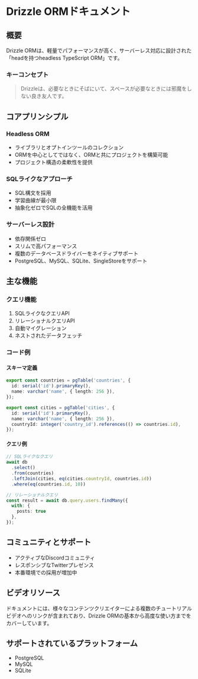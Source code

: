 # Drizzle ORMドキュメント

## 概要

Drizzle ORMは、軽量でパフォーマンスが高く、サーバーレス対応に設計された「headを持つheadless TypeScript ORM」です。

### キーコンセプト
> Drizzleは、必要なときにそばにいて、スペースが必要なときには邪魔をしない良き友人です。

## コアプリンシプル

### Headless ORM
- ライブラリとオプトインツールのコレクション
- ORMを中心としてではなく、ORMと共にプロジェクトを構築可能
- プロジェクト構造の柔軟性を提供

### SQLライクなアプローチ
- SQL構文を採用
- 学習曲線が最小限
- 抽象化ゼロでSQLの全機能を活用

### サーバーレス設計
- 依存関係ゼロ
- スリムで高パフォーマンス
- 複数のデータベースドライバーをネイティブサポート
- PostgreSQL、MySQL、SQLite、SingleStoreをサポート

## 主な機能

### クエリ機能
1. SQLライクなクエリAPI
2. リレーショナルクエリAPI
3. 自動マイグレーション
4. ネストされたデータフェッチ

### コード例

#### スキーマ定義
```typescript
export const countries = pgTable('countries', {
  id: serial('id').primaryKey(),
  name: varchar('name', { length: 256 }),
});

export const cities = pgTable('cities', {
  id: serial('id').primaryKey(),
  name: varchar('name', { length: 256 }),
  countryId: integer('country_id').references(() => countries.id),
});
```

#### クエリ例
```typescript
// SQLライクなクエリ
await db
  .select()
  .from(countries)
  .leftJoin(cities, eq(cities.countryId, countries.id))
  .where(eq(countries.id, 10))

// リレーショナルクエリ
const result = await db.query.users.findMany({
  with: {
    posts: true
  },
});
```

## コミュニティとサポート
- アクティブなDiscordコミュニティ
- レスポンシブなTwitterプレゼンス
- 本番環境での採用が増加中

## ビデオリソース
ドキュメントには、様々なコンテンツクリエイターによる複数のチュートリアルビデオへのリンクが含まれており、Drizzle ORMの基本から高度な使い方までをカバーしています。

## サポートされているプラットフォーム
- PostgreSQL
- MySQL
- SQLite
